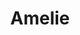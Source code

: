 ---
title: Amelie
date: 
draft: false

# descripcion
description : Aro de plata pasante

materials: Plata 925

color: Plateado

dimensions: 1,1cm

code: 01-20-0436

type: "Aros"

categories: []

price: $5.880,00

price_eftvo: $5.000,00

# Images
# first image will be shown in the product page
images:
  # - image: "images/path_to_image"
  # La ubicacion de las imagenes es imagenes/Aros/Aros.Solo Plata/01-20-0436-amelie
  - image: "./images/aros/solo_plata/01-20-0436-corazon-grande_a.JPG"
  - image: "./images/aros/solo_plata/01-20-0436-corazon-grande_b.JPG"
---
